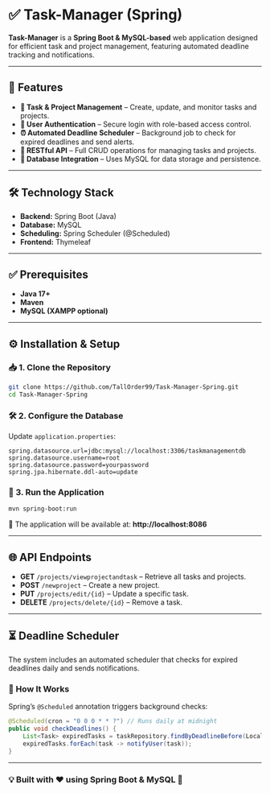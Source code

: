 # ✅ Task-Manager (Spring)

**Task-Manager** is a **Spring Boot & MySQL-based** web application designed for efficient task and project management, featuring automated deadline tracking and notifications.

---

## 📌 Features

- **📝 Task & Project Management** – Create, update, and monitor tasks and projects.  
- **🔐 User Authentication** – Secure login with role-based access control.  
- **⏰ Automated Deadline Scheduler** – Background job to check for expired deadlines and send alerts.  
- **📡 RESTful API** – Full CRUD operations for managing tasks and projects.  
- **💾 Database Integration** – Uses MySQL for data storage and persistence.  

---

## 🛠 Technology Stack

- **Backend:** Spring Boot (Java)  
- **Database:** MySQL  
- **Scheduling:** Spring Scheduler (@Scheduled)  
- **Frontend:** Thymeleaf  

---

## ✅ Prerequisites

- **Java 17+**
- **Maven**
- **MySQL (XAMPP optional)**

---

## ⚙️ Installation & Setup

### 📥 1. Clone the Repository
```sh
git clone https://github.com/TallOrder99/Task-Manager-Spring.git
cd Task-Manager-Spring
```

### 🛠 2. Configure the Database
Update `application.properties`:
```properties
spring.datasource.url=jdbc:mysql://localhost:3306/taskmanagementdb
spring.datasource.username=root
spring.datasource.password=yourpassword
spring.jpa.hibernate.ddl-auto=update
```

### 🚀 3. Run the Application
```sh
mvn spring-boot:run
```
📌 The application will be available at: **http://localhost:8086**

---

## 🌐 API Endpoints

- **GET** `/projects/viewprojectandtask` – Retrieve all tasks and projects.
- **POST** `/newproject` – Create a new project.
- **PUT** `/projects/edit/{id}` – Update a specific task.
- **DELETE** `/projects/delete/{id}` – Remove a task.

---

## ⏳ Deadline Scheduler

The system includes an automated scheduler that checks for expired deadlines daily and sends notifications.

### 🔧 How It Works

Spring’s `@Scheduled` annotation triggers background checks:
```java
@Scheduled(cron = "0 0 0 * * ?") // Runs daily at midnight
public void checkDeadlines() {
    List<Task> expiredTasks = taskRepository.findByDeadlineBefore(LocalDate.now());
    expiredTasks.forEach(task -> notifyUser(task));
}
```

---

### 💡 Built with ❤️ using Spring Boot & MySQL 🚀
